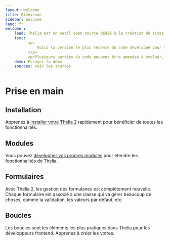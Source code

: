 ```yaml
---
layout: welcome
title: Bienvenue
sidebar: welcome
lang: fr
welcome :
    lead: Thelia est un outil open source dédié à la création de sites e-commerce ainsi qu'à la gestion de site de contenus. Ce logiciel est publié sous licence GPL.
    text:
          <p>             
              Voici la version le plus récente du code développé pour la version majeure (v2). Vous pouvez télécharger cette version de test ou regarder le code source (ou ce que vous voulez, en respectant la licence GPL).
          </p>
          <p>Plusieurs parties du code peuvent être amenées à évoluer, une grande partie sera bientôt refactorisé, la configuration visuelle n'existe pas pour le moment.</p>
    demo: Essayer la démo
    sources: Voir les sources
---
```


<div class="page-header">
    <h1>Prise en main</h1>
</div>

## Installation
Apprenez à [installer votre Thelia 2](/fr/documentation/installation/index.html) rapidement pour bénéficier de toutes les fonctionnalités.

## Modules
Vous pouvez [développer vos propres modules](/fr/documentation/modules/index.html) pour étendre les fonctionnalités de Thelia.

## Formulaires
Avec Thelia 2, les gestion des formulaires est complétement nouvelle. Chaque formulaire est associé à une classe qui va gérer beaucoup de choses, comme la validation, les valeurs par défaut, etc.

## Boucles
Les boucles sont les éléments les plus pratiques dans Thelia pour les développeurs frontend. Apprenez à créer les votres.
